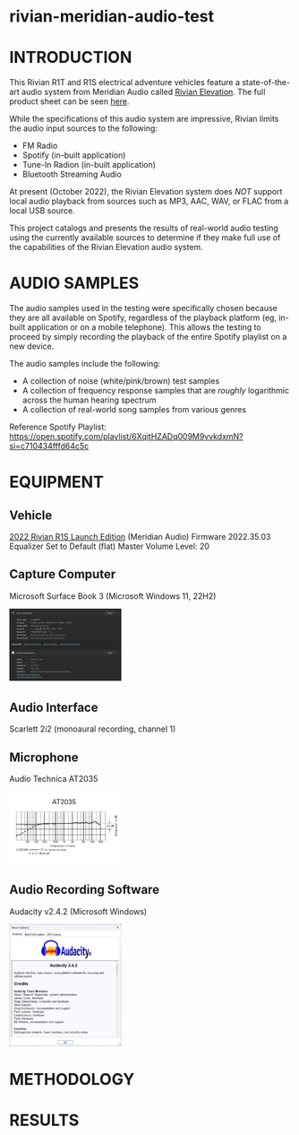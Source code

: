 # rivian-meridian-audio-test

# INTRODUCTION
This Rivian R1T and R1S electrical adventure vehicles feature a state-of-the-art audio system from Meridian Audio called [Rivian Elevation](https://www.meridian-audio.com/partners/rivian/). The full product sheet can be seen [here](https://www.meridian-audio.com/media/8d9e24b1af5e762/rivian-r1t-meridian-at-a-glance.pdf).

While the specifications of this audio system are impressive, Rivian limits the audio input sources to the following:
* FM Radio
* Spotify (in-built application)
* Tune-In Radion (in-built application)
* Bluetooth Streaming Audio

At present (October 2022), the Rivian Elevation system does *NOT* support local audio playback from sources such as MP3, AAC, WAV, or FLAC from a local USB source.

This project catalogs and presents the results of real-world audio testing using the currently available sources to determine if they make full use of the capabilities of the Rivian Elevation audio system. 

# AUDIO SAMPLES
The audio samples used in the testing were specifically chosen because they are all available on Spotify, regardless of the playback platform (eg, in-built application or on a mobile telephone).  This allows the testing to proceed by simply recording the playback of the entire Spotify playlist on a new device.

The audio samples include the following:
* A collection of noise (white/pink/brown) test samples
* A collection of frequency response samples that are *roughly* logarithmic across the human hearing spectrum
* A collection of real-world song samples from various genres

Reference Spotify Playlist: https://open.spotify.com/playlist/6XqitHZADq009M9vvkdxmN?si=c710434fffd64c5c

# EQUIPMENT
## Vehicle
[2022 Rivian R1S Launch Edition](https://rivian.com/r1s) (Meridian Audio)
Firmware 2022.35.03
Equalizer Set to Default (flat)
Master Volume Level: 20

## Capture Computer
Microsoft Surface Book 3 (Microsoft Windows 11, 22H2)

<img src="images/surface_book_id_information.png" alt="MS Surface Book ID Information" width="200"/>

## Audio Interface
Scarlett 2i2 (monoaural recording, channel 1)

## Microphone
Audio Technica AT2035

<img src="images/at2035_freq.jpg" alt="AT2035 Frequency Response" width="200"/>

## Audio Recording Software
Audacity v2.4.2 (Microsoft Windows)

<img src="images/audacity_version.png" alt="Audacity Version" width="200"/>

# METHODOLOGY

# RESULTS
